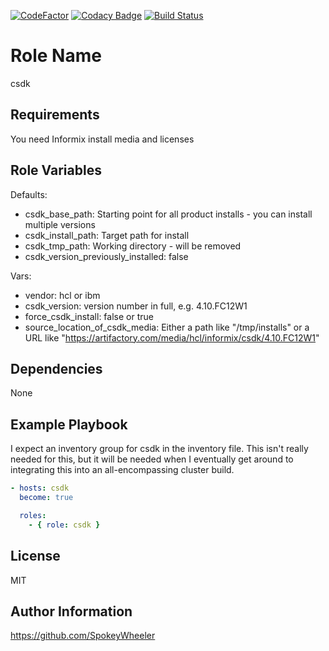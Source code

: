 [![CodeFactor](https://www.codefactor.io/repository/github/spokeywheeler/csdk/badge)](https://www.codefactor.io/repository/github/spokeywheeler/csdk)
[![Codacy Badge](https://api.codacy.com/project/badge/Grade/a7f92f0fa9254b52a3aa518b518e7b56)](https://www.codacy.com/app/spokeymon/csdk?utm_source=github.com&amp;utm_medium=referral&amp;utm_content=SpokeyWheeler/csdk&amp;utm_campaign=Badge_Grade)
[![Build Status](https://travis-ci.com/SpokeyWheeler/csdk.svg?branch=master)](https://travis-ci.com/SpokeyWheeler/csdk)

Role Name
=========

csdk

Requirements
------------

You need Informix install media and licenses

Role Variables
--------------

Defaults:

  * csdk_base_path: Starting point for all product installs - you can install multiple versions
  * csdk_install_path: Target path for install
  * csdk_tmp_path: Working directory - will be removed
  * csdk_version_previously_installed: false

Vars:

  * vendor: hcl or ibm
  * csdk_version: version number in full, e.g. 4.10.FC12W1
  * force_csdk_install: false or true
  * source_location_of_csdk_media: Either a path like "/tmp/installs" or a URL like "https://artifactory.com/media/hcl/informix/csdk/4.10.FC12W1"

Dependencies
------------

None

Example Playbook
----------------

I expect an inventory group for csdk in the inventory file. This isn't really needed for this, but it will be needed when I eventually get around to integrating this into an all-encompassing cluster build.

```yaml
- hosts: csdk
  become: true

  roles:
    - { role: csdk }
```

License
-------

MIT

Author Information
------------------

<https://github.com/SpokeyWheeler>
